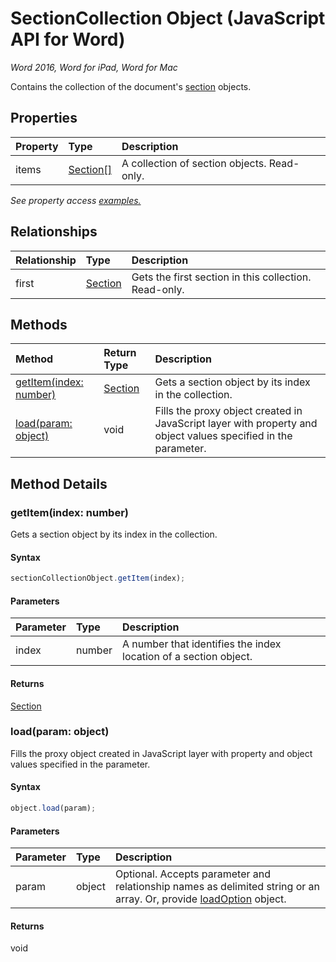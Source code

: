 # SectionCollection Object (JavaScript API for Word)

_Word 2016, Word for iPad, Word for Mac_

Contains the collection of the document's [section](section.md) objects.

## Properties

| Property	   | Type	|Description
|:---------------|:--------|:----------|
|items|[Section[]](section.md)|A collection of section objects. Read-only.|

_See property access [examples.](#property-access-examples)_

## Relationships
| Relationship | Type	|Description|
|:---------------|:--------|:----------|
|first|[Section](section.md)|Gets the first section in this collection. Read-only.|

## Methods

| Method		   | Return Type	|Description|
|:---------------|:--------|:----------|
|[getItem(index: number)](#getitemindex-number)|[Section](section.md)|Gets a section object by its index in the collection.|
|[load(param: object)](#loadparam-object)|void|Fills the proxy object created in JavaScript layer with property and object values specified in the parameter.|

## Method Details


### getItem(index: number)
Gets a section object by its index in the collection.

#### Syntax
```js
sectionCollectionObject.getItem(index);
```

#### Parameters
| Parameter	   | Type	|Description|
|:---------------|:--------|:----------|
|index|number|A number that identifies the index location of a section object.|

#### Returns
[Section](section.md)

### load(param: object)
Fills the proxy object created in JavaScript layer with property and object values specified in the parameter.

#### Syntax
```js
object.load(param);
```

#### Parameters
| Parameter	   | Type	|Description|
|:---------------|:--------|:----------|
|param|object|Optional. Accepts parameter and relationship names as delimited string or an array. Or, provide [loadOption](loadoption.md) object.|

#### Returns
void
